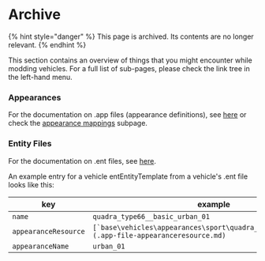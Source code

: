 # Archive

{% hint style="danger" %}
This page is archived. Its contents are no longer relevant.
{% endhint %}

This section contains an overview of things that you might encounter while modding vehicles. For a full list of sub-pages, please check the link tree in the left-hand menu.&#x20;

### Appearances

For the documentation on .app files (appearance definitions), see [here](../../../files-and-what-they-do/appearance-.app-files.md) or check the [appearance mappings](appearances-mappings.md) subpage.

### Entity Files

For the documentation on .ent files, see [here](../../../files-and-what-they-do/entity-.ent-files/).&#x20;

An example entry for a vehicle entEntityTemplate from a vehicle's .ent file looks like this:&#x20;

| key                  | example                                                                                           |
| -------------------- | ------------------------------------------------------------------------------------------------- |
| `name`               | `quadra_type66__basic_urban_01`                                                                   |
| `appearanceResource` | ``[`base\vehicles\appearances\sport\quadra_type66__basic.app`](.app-file-appearanceresource.md)`` |
| `appearanceName`     | `urban_01`                                                                                        |



